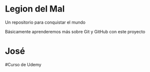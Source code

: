 # Legion del Mal
Un repositorio para conquistar el mundo

Básicamente aprenderemos más sobre Git y GitHub con este proyecto

# José

#Curso de Udemy